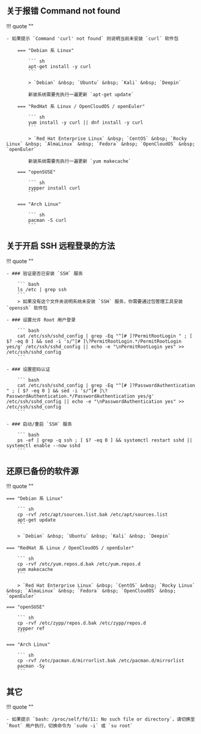 
## 关于报错 Command not found

!!! quote ""

    - 如果提示 `Command 'curl' not found` 则说明当前未安装 `curl` 软件包

        === "Debian 系 Linux"

            ``` sh
            apt-get install -y curl
            ```

            > `Debian` &nbsp; `Ubuntu` &nbsp; `Kali` &nbsp; `Deepin`

            新装系统需要先执行一遍更新 `apt-get update`

        === "RedHat 系 Linux / OpenCloudOS / openEuler"

            ``` sh
            yum install -y curl || dnf install -y curl
            ```

            > `Red Hat Enterprise Linux` &nbsp; `CentOS` &nbsp; `Rocky Linux` &nbsp; `AlmaLinux` &nbsp; `Fedora` &nbsp; `OpenCloudOS` &nbsp; `openEuler`

            新装系统需要先执行一遍更新 `yum makecache`

        === "openSUSE"

            ``` sh
            zypper install curl
            ```

        === "Arch Linux"

            ``` sh
            pacman -S curl
            ```

## 关于开启 SSH 远程登录的方法

!!! quote ""

    - ### 验证是否已安装 `SSH` 服务

        ``` bash
        ls /etc | grep ssh
        ```
        > 如果没有这个文件夹说明系统未安装 `SSH` 服务，你需要通过包管理工具安装 `openssh` 软件包

    - ### 设置允许 Root 用户登录

        ``` bash
        cat /etc/ssh/sshd_config | grep -Eq "^[# ]?PermitRootLogin " ; [ $? -eq 0 ] && sed -i 's/^[# ]\?PermitRootLogin.*/PermitRootLogin yes/g' /etc/ssh/sshd_config || echo -e "\nPermitRootLogin yes" >> /etc/ssh/sshd_config
        ```

    - ### 设置密码认证

        ``` bash
        cat /etc/ssh/sshd_config | grep -Eq "^[# ]?PasswordAuthentication " ; [ $? -eq 0 ] && sed -i 's/^[# ]\?PasswordAuthentication.*/PasswordAuthentication yes/g' /etc/ssh/sshd_config || echo -e "\nPasswordAuthentication yes" >> /etc/ssh/sshd_config
        ```

    - ### 启动/重启 `SSH` 服务

        ``` bash
        ps -ef | grep -q ssh ; [ $? -eq 0 ] && systemctl restart sshd || systemctl enable --now sshd
        ```

## 还原已备份的软件源

!!! quote ""

    === "Debian 系 Linux"

        ``` sh
        cp -rvf /etc/apt/sources.list.bak /etc/apt/sources.list
        apt-get update
        ```

        > `Debian` &nbsp; `Ubuntu` &nbsp; `Kali` &nbsp; `Deepin`

    === "RedHat 系 Linux / OpenCloudOS / openEuler"

        ``` sh
        cp -rvf /etc/yum.repos.d.bak /etc/yum.repos.d
        yum makecache
        ```

        > `Red Hat Enterprise Linux` &nbsp; `CentOS` &nbsp; `Rocky Linux` &nbsp; `AlmaLinux` &nbsp; `Fedora` &nbsp; `OpenCloudOS` &nbsp; `openEuler`

    === "openSUSE"

        ``` sh
        cp -rvf /etc/zypp/repos.d.bak /etc/zypp/repos.d
        zypper ref
        ```

    === "Arch Linux"

        ``` sh
        cp -rvf /etc/pacman.d/mirrorlist.bak /etc/pacman.d/mirrorlist
        pacman -Sy
        ```

## 其它

!!! quote ""

    - 如果提示 `bash: /proc/self/fd/11: No such file or directory`，请切换至 `Root` 用户执行，切换命令为 `sudo -i` 或 `su root`
